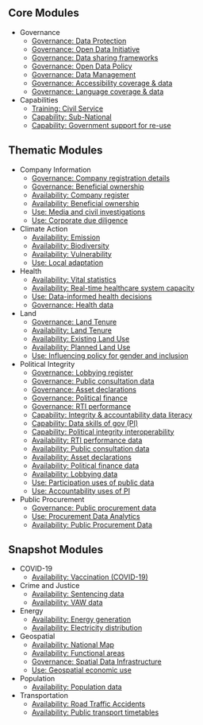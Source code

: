 
## Core Modules

* Governance 
    * [Governance: Data Protection](../indicators/G.GOVERNANCE.DPL.md)
    * [Governance: Open Data Initiative](../indicators/G.GOVERNANCE.ODINIT.md)
    * [Governance: Data sharing frameworks](../indicators/G.GOVERNANCE.DATASHARING.md)
    * [Governance: Open Data Policy](../indicators/G.GOVERNANCE.ODPOLICY.md)
    * [Governance: Data Management](../indicators/G.GOVERNANCE.DATAMANAGE.md)
    * [Governance: Accessibility coverage & data](../indicators/G.GOVERNANCE.ACCESSIBILITY.md)
    * [Governance: Language coverage & data](../indicators/G.GOVERNANCE.LANG.md)
* Capabilities 
    * [Training: Civil Service](../indicators/C.CAPABILITIES.TRAIN.md)
    * [Capability: Sub-National](../indicators/C.CAPABILITIES.SUBNAT.md)
    * [Capability: Government support for re-use](../indicators/C.CAPABILITIES.GOVSUPPORT.md)
## Thematic Modules

* Company Information 
    * [Governance: Company registration details](../indicators/G.COMPANY.REG.md)
    * [Governance: Beneficial ownership](../indicators/G.COMPANY.BOT.md)
    * [Availability: Company register](../indicators/A.COMPANY.REG.md)
    * [Availability: Beneficial ownership ](../indicators/A.COMPANY.BOT.md)
    * [Use: Media and civil investigations](../indicators/U.COMPANY.MEDIA.md)
    * [Use: Corporate due diligence](../indicators/U.COMPANY.DUEDIL.md)
* Climate Action 
    * [Availability: Emission](../indicators/A.CLIMATE.EMI.md)
    * [Availability: Biodiversity](../indicators/A.CLIMATE.BIO.md)
    * [Availability: Vulnerability](../indicators/A.CLIMATE.VUL.md)
    * [Use: Local adaptation ](../indicators/U.CLIMATE.ADAPT.md)
* Health 
    * [Availability: Vital statistics](../indicators/A.HEALTH.CRVS.md)
    * [Availability: Real-time healthcare system capacity](../indicators/A.HEALTH.RTC.md)
    * [Use: Data-informed health decisions](../indicators/U.HEALTH.DECISIONS.md)
    * [Governance: Health data](../indicators/G.HEALTH.HEA.md)
* Land 
    * [Governance: Land Tenure](../indicators/G.LAND.TENURE.md)
    * [Availability: Land Tenure](../indicators/A.LAND.TENURE.md)
    * [Availability: Existing Land Use](../indicators/A.LAND.ELU.md)
    * [Availability: Planned Land Use](../indicators/A.LAND.PLU.md)
    * [Use: Influencing policy for gender and inclusion](../indicators/U.LAND.GENDERINCLUSION.md)
* Political Integrity 
    * [Governance: Lobbying register](../indicators/G.PI.LOBBY.md)
    * [Governance: Public consultation data](../indicators/G.PI.PUBCON.md)
    * [Governance: Asset declarations](../indicators/G.PI.IAD.md)
    * [Governance: Political finance](../indicators/G.PI.POLFIN.md)
    * [Governance: RTI performance](../indicators/G.PI.RTI.md)
    * [Capability: Integrity & accountability data literacy](../indicators/C.PI.CAP-DL.md)
    * [Capability: Data skills of gov (PI)](../indicators/C.PI.GOVSKILLS.md)
    * [Capability: Political integrity interoperability](../indicators/C.PI.INTEROP.md)
    * [Availability: RTI performance data](../indicators/A.PI.RTI.md)
    * [Availability: Public consultation data](../indicators/A.PI.PUBCON.md)
    * [Availability: Asset declarations](../indicators/A.PI.IAD.md)
    * [Availability: Political finance data](../indicators/A.PI.POLFIN.md)
    * [Availability: Lobbying data](../indicators/A.PI.LOBBY.md)
    * [Use: Participation uses of public data](../indicators/U.PI.PARTICIPATION.md)
    * [Use: Accountability uses of PI](../indicators/U.PI.ACCOUNT.md)
* Public Procurement 
    * [Governance: Public procurement data](../indicators/G.PROCUREMENT.OC.md)
    * [Use: Procurement Data Analytics](../indicators/U.PROCUREMENT.ANALYTICS.md)
    * [Availability: Public Procurement Data](../indicators/A.PROCUREMENT.OC.md)

## Snapshot Modules

* COVID-19 
    * [Availability: Vaccination (COVID-19)](../indicators/A.COVID.VAC.md)
* Crime and Justice 
    * [Availability: Sentencing data](../indicators/A.JUSTICE.SENTENCE.md)
    * [Availability: VAW data](../indicators/A.JUSTICE.VAW.md)
* Energy 
    * [Availability: Energy generation](../indicators/A.ENERGY.GEN.md)
    * [Availability: Electricity distribution](../indicators/A.ENERGY.DIST.md)
* Geospatial 
    * [Availability: National Map](../indicators/A.GEO.MAP.md)
    * [Availability: Functional areas](../indicators/A.GEO.FUNC.md)
    * [Governance: Spatial Data Infrastructure](../indicators/G.GEO.SDI.md)
    * [Use: Geospatial economic use](../indicators/U.GEO.ECON.md)
* Population
    * [Availability: Population data](../indicators/A.POPULATION.POPULATION.md)
* Transportation 
    * [Availability: Road Traffic Accidents](../indicators/A.TRANSPORTATION.RTA.md)
    * [Availability: Public transport timetables](../indicators/A.TRANSPORTATION.TRANSIT.md)
